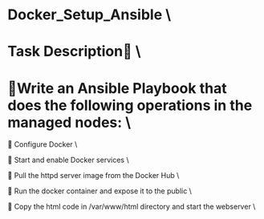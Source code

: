 # Docker_Setup_Ansible \

# Task Description📄 \


# **🔰Write an Ansible Playbook that does the following operations in the managed nodes:** \

 🔹 Configure Docker \

 🔹 Start and enable Docker services \

 🔹 Pull the httpd server image from the Docker Hub \

 🔹 Run the docker container and expose it to the public \

 🔹 Copy the html code in /var/www/html directory and start the webserver \
